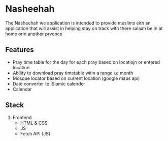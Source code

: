 # Nasheehah
The Nasheehah we application is intended to provide muslims eith an application that will assist in helping stay on track with there salaah be in at  home orin another prvonce

## Features
- Pray time table for the day for each pray based on locatiojn or entered location
- Ability to download pray timetable witin a range i.e month
- Mosque locator based on current location (google maps api) 
- Date converter to iSlamic calender
- Calendar

## Stack
1. Frontend
    - HTML & CSS
    - JS
    - Fetch API (JS)